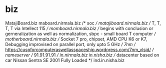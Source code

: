 # biz
MatajiBoard.biz
maboard.nirmala.biz /* soc */
matajiboard.nirmala.biz /* T<personal>, T<private>, T<protect>, T<public> via Intellect 115 */
momboard.nirmala.biz /* begins with conclusion or gerneralization as well as normalization, sbpc - small board T<personal> computer */
motherboard.nirmala.biz /* Socket 7 pro, chipset, AMD CPU K6 or K7, Debugging improvised on parallel port, only upto 5 GHz */
7nm /* https://cuspforcomputeraswellasspaceship.wordpress.com/7nm_vlsid/ */
nameserver /* 91.91.91.91 */
in.nirmala.biz
in.nisha.biz /* datacenter based on car Nissan Sentra SE 2001 Fully Loaded */
ind.in.nisha.biz
